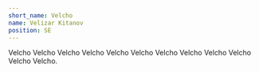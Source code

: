 ```yaml
---
short_name: Velcho
name: Velizar Kitanov
position: SE
---
```


Velcho Velcho Velcho Velcho Velcho Velcho Velcho Velcho Velcho Velcho Velcho Velcho.

